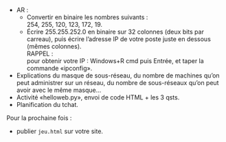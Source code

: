 * AR :
  * Convertir en binaire les nombres suivants :  
    254, 255, 120, 123, 172, 19.
  * Écrire 255.255.252.0 en binaire sur 32 colonnes
    (deux bits par carreau), puis écrire l’adresse
	IP de votre poste juste en dessous (mêmes colonnes).  
	RAPPEL :  
	pour obtenir votre IP : Windows+R cmd puis Entrée,
	et taper la commande «ipconfig».
* Explications du masque de sous-réseau, du nombre
  de machines qu’on peut administrer sur un réseau,
  du nombre de sous-réseaux qu’on peut avoir avec
  le même masque…
* Activité «helloweb.py», envoi de code HTML + les 3 qsts.
* Planification du tchat.

Pour la prochaine fois :

* publier `jeu.html` sur votre site.